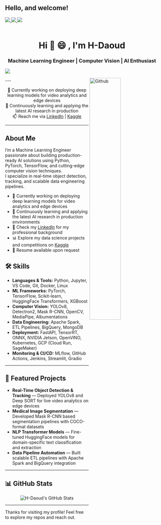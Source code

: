 <h2> Hello, and welcome!</h2>
<a href= "https://iq.aws/e/H-Daoud">
    <img src="https://img.shields.io/badge/AWS-%23FF9900.svg?style=flat&logo=amazon-aws&logoColor=white"/>
</a>
<a href= "https://www.linkedin.com/in/daoud1001">
  <img src="https://img.shields.io/badge/-LinkedIn-0077B5?style=flat&logo=Linkedin&logoColor=white"/>
</a>
<a href= "mailto:aitech.0777@gmail.com">
  <img src="https://img.shields.io/badge/-Gmail-c14438?style=flat&logo=Gmail&logoColor=white"/>
</a>
<br>
<br>
<h1 align="center">Hi 👋 😄 , I'm H-Daoud</h1>
<h3 align="center">Machine Learning Engineer | Computer Vision | AI Enthusiast</h3>

![](https://raw.githubusercontent.com/H-Daoud/github-stats/master/generated/overview.svg#gh-light-mode-only)

<img width="45%" align="right" alt="Github" src="./imgs/aws.svg" />
---
<p align="center">
  🔭 Currently working on deploying deep learning models for video analytics and edge devices<br>
  🌱 Continuously learning and applying the latest AI research in production<br>
  📫 Reach me via <a href="https://www.linkedin.com/in/daoud1001/">LinkedIn</a> | <a href="https://www.kaggle.com/hassaandaoud">Kaggle</a><br>
</p>

---
## About Me
I’m a Machine Learning Engineer passionate about building production-ready AI solutions using Python, PyTorch, TensorFlow, and cutting-edge computer vision techniques.  
I specialize in real-time object detection, tracking, and scalable data engineering pipelines.

- 🔭 Currently working on deploying deep learning models for video analytics and edge devices  
- 🌱 Continuously learning and applying the latest AI research in production environments  
- 💼 Check my [LinkedIn](https://www.linkedin.com/in/daoud1001/) for my professional background  
- 📊 Explore my data science projects and competitions on [Kaggle](https://www.kaggle.com/hassaandaoud)  
- 📂 Resume available upon request  

## 🛠️ Skills

- **Languages & Tools:** Python, Jupyter, VS Code, Git, Docker, Linux  
- **ML Frameworks:** PyTorch, TensorFlow, Scikit-learn, HuggingFace Transformers, XGBoost  
- **Computer Vision:** YOLOv8, Detectron2, Mask R-CNN, OpenCV, MediaPipe, Albumentations  
- **Data Engineering:** Apache Spark, ETL Pipelines, BigQuery, MongoDB  
- **Deployment:** FastAPI, TensorRT, ONNX, NVIDIA Jetson, OpenVINO, Kubernetes, GCP (Cloud Run, SageMaker)  
- **Monitoring & CI/CD:** MLflow, GitHub Actions, Jenkins, Streamlit, Gradio  

---

## 📂 Featured Projects

- **Real-Time Object Detection & Tracking** — Deployed YOLOv8 and Deep SORT for live video analytics on edge devices  
- **Medical Image Segmentation** — Developed Mask R-CNN based segmentation pipelines with COCO-format datasets  
- **NLP Transformer Models** — Fine-tuned HuggingFace models for domain-specific text classification and extraction  
- **Data Pipeline Automation** — Built scalable ETL pipelines with Apache Spark and BigQuery integration  

---

## 📊 GitHub Stats

<p align="center">
  <img src="https://github-readme-stats.vercel.app/api?username=H-Daoud&show_icons=true&theme=radical" alt="H-Daoud's GitHub Stats" />
</p>

---

Thanks for visiting my profile! Feel free to explore my repos and reach out.
